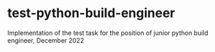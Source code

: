 # test-python-build-engineer
Implementation of the test task for the position of junior python build engineer, December 2022
